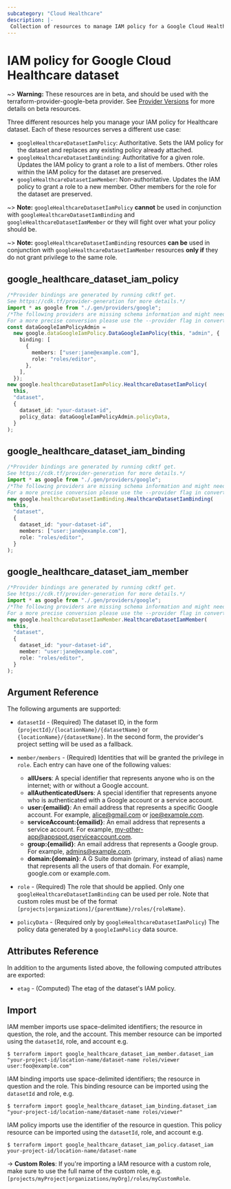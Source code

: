 ```yaml
---
subcategory: "Cloud Healthcare"
description: |-
 Collection of resources to manage IAM policy for a Google Cloud Healthcare dataset.
---
```


# IAM policy for Google Cloud Healthcare dataset

\~> **Warning:** These resources are in beta, and should be used with the terraform-provider-google-beta provider.
See [Provider Versions](https://terraform.io/docs/providers/google/guides/provider_versions.html) for more details on beta resources.

Three different resources help you manage your IAM policy for Healthcare dataset. Each of these resources serves a different use case:

* `googleHealthcareDatasetIamPolicy`: Authoritative. Sets the IAM policy for the dataset and replaces any existing policy already attached.
* `googleHealthcareDatasetIamBinding`: Authoritative for a given role. Updates the IAM policy to grant a role to a list of members. Other roles within the IAM policy for the dataset are preserved.
* `googleHealthcareDatasetIamMember`: Non-authoritative. Updates the IAM policy to grant a role to a new member. Other members for the role for the dataset are preserved.

\~> **Note:** `googleHealthcareDatasetIamPolicy` **cannot** be used in conjunction with `googleHealthcareDatasetIamBinding` and `googleHealthcareDatasetIamMember` or they will fight over what your policy should be.

\~> **Note:** `googleHealthcareDatasetIamBinding` resources **can be** used in conjunction with `googleHealthcareDatasetIamMember` resources **only if** they do not grant privilege to the same role.

## google\_healthcare\_dataset\_iam\_policy

```typescript
/*Provider bindings are generated by running cdktf get.
See https://cdk.tf/provider-generation for more details.*/
import * as google from "./.gen/providers/google";
/*The following providers are missing schema information and might need manual adjustments to synthesize correctly: google.
For a more precise conversion please use the --provider flag in convert.*/
const dataGoogleIamPolicyAdmin =
  new google.dataGoogleIamPolicy.DataGoogleIamPolicy(this, "admin", {
    binding: [
      {
        members: ["user:jane@example.com"],
        role: "roles/editor",
      },
    ],
  });
new google.healthcareDatasetIamPolicy.HealthcareDatasetIamPolicy(
  this,
  "dataset",
  {
    dataset_id: "your-dataset-id",
    policy_data: dataGoogleIamPolicyAdmin.policyData,
  }
);

```

## google\_healthcare\_dataset\_iam\_binding

```typescript
/*Provider bindings are generated by running cdktf get.
See https://cdk.tf/provider-generation for more details.*/
import * as google from "./.gen/providers/google";
/*The following providers are missing schema information and might need manual adjustments to synthesize correctly: google.
For a more precise conversion please use the --provider flag in convert.*/
new google.healthcareDatasetIamBinding.HealthcareDatasetIamBinding(
  this,
  "dataset",
  {
    dataset_id: "your-dataset-id",
    members: ["user:jane@example.com"],
    role: "roles/editor",
  }
);

```

## google\_healthcare\_dataset\_iam\_member

```typescript
/*Provider bindings are generated by running cdktf get.
See https://cdk.tf/provider-generation for more details.*/
import * as google from "./.gen/providers/google";
/*The following providers are missing schema information and might need manual adjustments to synthesize correctly: google.
For a more precise conversion please use the --provider flag in convert.*/
new google.healthcareDatasetIamMember.HealthcareDatasetIamMember(
  this,
  "dataset",
  {
    dataset_id: "your-dataset-id",
    member: "user:jane@example.com",
    role: "roles/editor",
  }
);

```

## Argument Reference

The following arguments are supported:

*   `datasetId` - (Required) The dataset ID, in the form
    `{projectId}/{locationName}/{datasetName}` or
    `{locationName}/{datasetName}`. In the second form, the provider's
    project setting will be used as a fallback.

*   `member/members` - (Required) Identities that will be granted the privilege in `role`.
    Each entry can have one of the following values:
    * **allUsers**: A special identifier that represents anyone who is on the internet; with or without a Google account.
    * **allAuthenticatedUsers**: A special identifier that represents anyone who is authenticated with a Google account or a service account.
    * **user:{emailid}**: An email address that represents a specific Google account. For example, alice@gmail.com or joe@example.com.
    * **serviceAccount:{emailid}**: An email address that represents a service account. For example, my-other-app@appspot.gserviceaccount.com.
    * **group:{emailid}**: An email address that represents a Google group. For example, admins@example.com.
    * **domain:{domain}**: A G Suite domain (primary, instead of alias) name that represents all the users of that domain. For example, google.com or example.com.

*   `role` - (Required) The role that should be applied. Only one
    `googleHealthcareDatasetIamBinding` can be used per role. Note that custom roles must be of the format
    `[projects|organizations]/{parentName}/roles/{roleName}`.

*   `policyData` - (Required only by `googleHealthcareDatasetIamPolicy`) The policy data generated by
    a `googleIamPolicy` data source.

## Attributes Reference

In addition to the arguments listed above, the following computed attributes are
exported:

* `etag` - (Computed) The etag of the dataset's IAM policy.

## Import

IAM member imports use space-delimited identifiers; the resource in question, the role, and the account.  This member resource can be imported using the `datasetId`, role, and account e.g.

```console
$ terraform import google_healthcare_dataset_iam_member.dataset_iam "your-project-id/location-name/dataset-name roles/viewer user:foo@example.com"
```

IAM binding imports use space-delimited identifiers; the resource in question and the role.  This binding resource can be imported using the `datasetId` and role, e.g.

```console
$ terraform import google_healthcare_dataset_iam_binding.dataset_iam "your-project-id/location-name/dataset-name roles/viewer"
```

IAM policy imports use the identifier of the resource in question.  This policy resource can be imported using the `datasetId`, role, and account e.g.

```console
$ terraform import google_healthcare_dataset_iam_policy.dataset_iam your-project-id/location-name/dataset-name
```

\-> **Custom Roles**: If you're importing a IAM resource with a custom role, make sure to use the
full name of the custom role, e.g. `[projects/myProject|organizations/myOrg]/roles/myCustomRole`.
